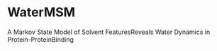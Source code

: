 # WaterMSM
A Markov State Model of Solvent FeaturesReveals Water Dynamics in Protein-ProteinBinding
